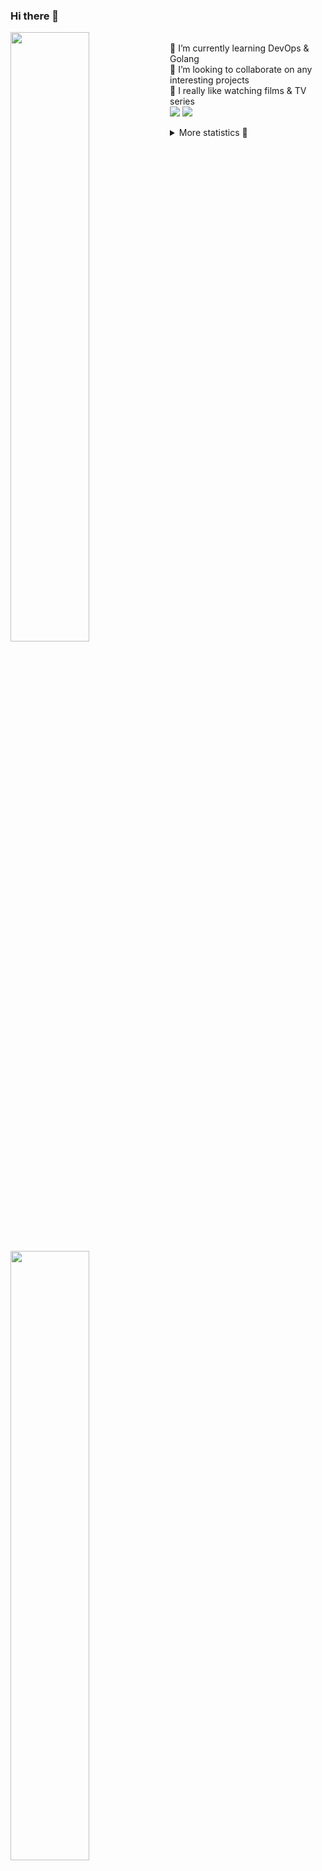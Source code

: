 ### Hi there 👋


[<img align="left" width="50%" src="https://github-readme-stats.vercel.app/api?username=rufusnufus&hide=issues&show_icons=true&count_private=true&theme=transparent&title_color=FF6F40&text_color=FBF9F8&icon_color=F48242&hide_border=true&hide_title=true#gh-dark-mode-only">](https://metrics.lecoq.io/rufusnufus#gh-dark-mode-only)
[<img align="left" width="50%" src="https://github-readme-stats.vercel.app/api?username=rufusnufus&hide=issues&show_icons=true&count_private=true&theme=transparent&title_color=FF6533&text_color=4D4644&icon_color=FF8038&hide_border=true&hide_title=true#gh-light-mode-only">](https://metrics.lecoq.io/rufusnufus#gh-light-mode-only)

<p>
  <br>
  🌱 I’m currently learning DevOps & Golang</br>
  👯 I’m looking to collaborate on any interesting projects</br>
  🎥 I really like watching films & TV series</br>
  <a href="https://linkedin.com/in/rufusnufus"><img src="https://img.shields.io/badge/linkedin-0077B5.svg?style=for-the-badge&logo=linkedin&logoColor=white"/></a>
  <a href="https://t.me/rufusnufus"><img src="https://img.shields.io/badge/-telegram-black?style=for-the-badge&color=blue&logo=telegram"/></a>
</p>

<p text-align="left">
<details>
  <summary>More statistics 👀</summary><br/>

<!--START_SECTION:waka-->
![Code Time](http://img.shields.io/badge/Code%20Time-496%20hrs%2023%20mins-blue)

![Profile Views](http://img.shields.io/badge/Profile%20Views-0-blue)

**I'm an Early 🐤** 

```text
🌞 Morning                8986 commits        █████░░░░░░░░░░░░░░░░░░░░   21.94 % 
🌆 Daytime                23746 commits       ██████████████░░░░░░░░░░░   57.97 % 
🌃 Evening                7337 commits        ████░░░░░░░░░░░░░░░░░░░░░   17.91 % 
🌙 Night                  896 commits         █░░░░░░░░░░░░░░░░░░░░░░░░   02.19 % 
```
📅 **I'm Most Productive on Monday** 

```text
Monday                   8396 commits        █████░░░░░░░░░░░░░░░░░░░░   20.50 % 
Tuesday                  7825 commits        █████░░░░░░░░░░░░░░░░░░░░   19.10 % 
Wednesday                8139 commits        █████░░░░░░░░░░░░░░░░░░░░   19.87 % 
Thursday                 7730 commits        █████░░░░░░░░░░░░░░░░░░░░   18.87 % 
Friday                   7259 commits        ████░░░░░░░░░░░░░░░░░░░░░   17.72 % 
Saturday                 719 commits         ░░░░░░░░░░░░░░░░░░░░░░░░░   01.76 % 
Sunday                   897 commits         █░░░░░░░░░░░░░░░░░░░░░░░░   02.19 % 
```


📊 **This Week I Spent My Time On** 

```text
💬 Programming Languages: 
Terraform                5 hrs 18 mins       ███████████████░░░░░░░░░░   61.28 % 
HCL                      1 hr 57 mins        ██████░░░░░░░░░░░░░░░░░░░   22.63 % 
YAML                     33 mins             ██░░░░░░░░░░░░░░░░░░░░░░░   06.36 % 
JSON                     24 mins             █░░░░░░░░░░░░░░░░░░░░░░░░   04.70 % 
Other                    22 mins             █░░░░░░░░░░░░░░░░░░░░░░░░   04.28 % 

🔥 Editors: 
VS Code                  8 hrs 17 mins       ████████████████████████░   95.78 % 
iTerm2                   21 mins             █░░░░░░░░░░░░░░░░░░░░░░░░   04.22 % 
```

**I Mostly Code in Java** 

```text
Python                   14 repos            ███░░░░░░░░░░░░░░░░░░░░░░   10.07 % 
Smarty                   11 repos            ██░░░░░░░░░░░░░░░░░░░░░░░   07.91 % 
HCL                      7 repos             █░░░░░░░░░░░░░░░░░░░░░░░░   05.04 % 
Kotlin                   5 repos             █░░░░░░░░░░░░░░░░░░░░░░░░   03.60 % 
HTML                     5 repos             █░░░░░░░░░░░░░░░░░░░░░░░░   03.60 % 
```




 Last Updated on 09/11/2023 00:59:19 UTC
<!--END_SECTION:waka-->

</details>
</p>
